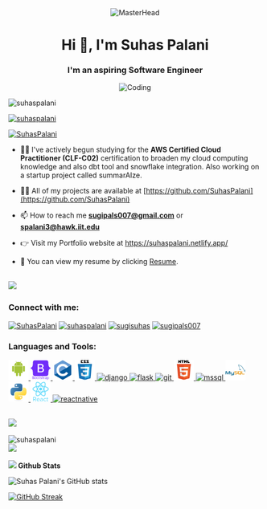 <!-- Header -->
<div align="center">
  <img src="https://media1.giphy.com/media/v1.Y2lkPTc5MGI3NjExZWNkNzIxNGEzNWMyOGVhYjE4MGNjYTJmM2Q5YWJjMDlkZDBiY2EwZiZjdD1n/RbDKaczqWovIugyJmW/giphy.gif" alt="MasterHead">
</div>
<!-- Introduction -->
<h1 align="center">Hi 👋, I'm Suhas Palani</h1>
<h3 align="center">I'm an aspiring Software Engineer</h3>

<!-- Coding GIF -->
<div align="center">
  <img alt="Coding" width="300" src="https://media4.giphy.com/media/HscDLzkO8EOTmgkhQP/200w.webp?cid=ecf05e47dg25n6tzqjmzrmptzwl5ekrsiabjf8odkf4gdbaj&rid=200w.webp&ct=g">
</div>
<!-- Profile Views -->
<p align="left">
  <img src="https://komarev.com/ghpvc/?username=suhaspalani&label=Profile%20views&color=0e75b6&style=flat" alt="suhaspalani" />
</p>

<!-- GitHub Trophies -->
<p align="left">
  <a href="https://github.com/ryo-ma/github-profile-trophy">
    <img src="https://github-profile-trophy.vercel.app/?username=suhaspalani" alt="suhaspalani" />
  </a>
</p>

<!-- Twitter Badge -->
<p align="left"> <a href="https://x.com/SuhasPalani" target="blank"><img src="https://img.shields.io/twitter/follow/SuhasPalani?logo=twitter&style=for-the-badge" alt="SuhasPalani" /></a> </p>

- 🧑‍🎓 I've actively begun studying for the <b> **</b>AWS Certified Cloud Practitioner (CLF-C02)**</b> certification to broaden my cloud computing knowledge and also dbt tool and snowflake integration. Also working on a startup project called summarAIze.

- 👨‍💻 All of my projects are available at [https://github.com/SuhasPalani](https://github.com/SuhasPalani)
  
- 📫 How to reach me **sugipals007@gmail.com** or **spalani3@hawk.iit.edu**
  
- 👉 Visit my Portfolio website at https://suhaspalani.netlify.app/

- 📄 You can view my resume by clicking <a href="https://drive.google.com/file/d/10A6uxjfugSQvXxZ5WZu8F8aj0EtVhJ2U/view?usp=sharing" target="_blank">Resume</a>.
  
  

<br>
<img src="https://user-images.githubusercontent.com/73097560/115834477-dbab4500-a447-11eb-908a-139a6edaec5c.gif">
<h3 align="left">Connect with me:</h3>
<p align="left">
<a href="https://x.com/SuhasPalani" target="blank"><img align="center" src="https://raw.githubusercontent.com/rahuldkjain/github-profile-readme-generator/master/src/images/icons/Social/twitter.svg" alt="SuhasPalani" height="30" width="40" /></a>
<a href="https://linkedin.com/in/suhaspalani" target="blank"><img align="center" src="https://raw.githubusercontent.com/rahuldkjain/github-profile-readme-generator/master/src/images/icons/Social/linked-in-alt.svg" alt="suhaspalani" height="30" width="40" /></a>
<a href="https://instagram.com/sugisuhas" target="blank"><img align="center" src="https://raw.githubusercontent.com/rahuldkjain/github-profile-readme-generator/master/src/images/icons/Social/instagram.svg" alt="sugisuhas" height="30" width="40" /></a>
<a href="https://www.hackerrank.com/sugipals007" target="blank"><img align="center" src="https://raw.githubusercontent.com/rahuldkjain/github-profile-readme-generator/master/src/images/icons/Social/hackerrank.svg" alt="sugipals007" height="30" width="40" /></a>
  
</p>
<h3 align="left">Languages and Tools:</h3>
<p align="left"> <a href="https://developer.android.com" target="_blank" rel="noreferrer"> <img src="https://raw.githubusercontent.com/devicons/devicon/master/icons/android/android-original-wordmark.svg" alt="android" width="40" height="40"/> </a> <a href="https://getbootstrap.com" target="_blank" rel="noreferrer"> <img src="https://raw.githubusercontent.com/devicons/devicon/master/icons/bootstrap/bootstrap-plain-wordmark.svg" alt="bootstrap" width="40" height="40"/> </a> <a href="https://www.cprogramming.com/" target="_blank" rel="noreferrer"> <img src="https://raw.githubusercontent.com/devicons/devicon/master/icons/c/c-original.svg" alt="c" width="40" height="40"/> </a> <a href="https://www.w3schools.com/css/" target="_blank" rel="noreferrer"> <img src="https://raw.githubusercontent.com/devicons/devicon/master/icons/css3/css3-original-wordmark.svg" alt="css3" width="40" height="40"/> </a> <a href="https://www.djangoproject.com/" target="_blank" rel="noreferrer"> <img src="https://cdn.worldvectorlogo.com/logos/django.svg" alt="django" width="40" height="40"/> </a> <a href="https://flask.palletsprojects.com/" target="_blank" rel="noreferrer"> <img src="https://www.vectorlogo.zone/logos/pocoo_flask/pocoo_flask-icon.svg" alt="flask" width="40" height="40"/> </a> <a href="https://git-scm.com/" target="_blank" rel="noreferrer"> <img src="https://www.vectorlogo.zone/logos/git-scm/git-scm-icon.svg" alt="git" width="40" height="40"/> </a> <a href="https://www.w3.org/html/" target="_blank" rel="noreferrer"> <img src="https://raw.githubusercontent.com/devicons/devicon/master/icons/html5/html5-original-wordmark.svg" alt="html5" width="40" height="40"/> </a> <a href="https://www.microsoft.com/en-us/sql-server" target="_blank" rel="noreferrer"> <img src="https://www.svgrepo.com/show/303229/microsoft-sql-server-logo.svg" alt="mssql" width="40" height="40"/> </a> <a href="https://www.mysql.com/" target="_blank" rel="noreferrer"> <img src="https://raw.githubusercontent.com/devicons/devicon/master/icons/mysql/mysql-original-wordmark.svg" alt="mysql" width="40" height="40"/> </a> <a href="https://www.python.org" target="_blank" rel="noreferrer"> <img src="https://raw.githubusercontent.com/devicons/devicon/master/icons/python/python-original.svg" alt="python" width="40" height="40"/> </a> <a href="https://reactjs.org/" target="_blank" rel="noreferrer"> <img src="https://raw.githubusercontent.com/devicons/devicon/master/icons/react/react-original-wordmark.svg" alt="react" width="40" height="40"/> </a> <a href="https://reactnative.dev/" target="_blank" rel="noreferrer"> <img src="https://reactnative.dev/img/header_logo.svg" alt="reactnative" width="40" height="40"/> </a> </p>
<br>
<img src="https://user-images.githubusercontent.com/73097560/115834477-dbab4500-a447-11eb-908a-139a6edaec5c.gif">
<p><img align="left" src="https://github-readme-stats.vercel.app/api/top-langs?username=suhaspalani&show_icons=true&locale=en&layout=compact" alt="suhaspalani" /></p>
<br>
<img src="https://user-images.githubusercontent.com/73097560/115834477-dbab4500-a447-11eb-908a-139a6edaec5c.gif">

<img src="https://media.giphy.com/media/cj87CxfRtrUifF3Ryk/giphy.gif" width="35"><b> Github Stats </b>
<br>


<div align="left">
  
<!-- GitHub Stats with Random Query Parameter -->
![Suhas Palani's GitHub stats](https://github-readme-stats.vercel.app/api?username=SuhasPalani&show_icons=true&theme=darcula&hide=prs,issues&cache_buster=1)

  
[![GitHub Streak](https://streak-stats.demolab.com?user=SuhasPalani)](https://git.io/streak-stats)
</div>
